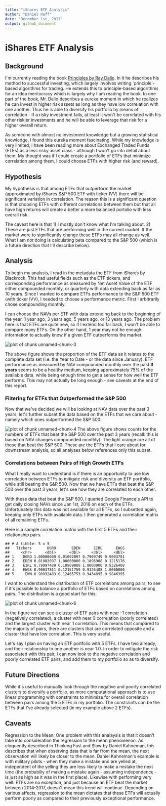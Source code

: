 ```yaml
---
title: "iShares ETF Analysis"
author: "Daniel Raff"
date: "December 1st, 2017"
output: github_document
---
```








# iShares ETF Analysis  

## Background
I'm currently reading the book [Principles by Ray Dalio](https://www.principles.com/). In it he describes his method to successful investing, which largely involves writing 'principle'-based algorithms for trading. He extends this to principle-based algorithms for an idea meritocracy which is largely why I am reading the book. In one part of the book, Mr. Dalio describes a eureka moment in which he realizes he can invest in higher risk assets as long as they have low correlation with one another. Thus he is able to diversify his portfolio by means of correlation - if a risky investment fails, at least it won't be correlated with his other riskier investments and he will be able to leverage that risk for a higher overall return. 

As someone with almost no investment knowledge but a growing statistical knowledge, I found this eureka moment fascinating. While my knowledge is very limited, I have been reading more about Exchanged Traded Funds (ETFs) as a less risky asset class - although I won't go into detail about them. My thought was if I could create a portfolio of ETFs that minimize correlation among them, I could choose ETFs with higher risk (and reward).  

## Hypothesis

My hypothesis is that among ETFs that outperform the market (approximated by iShares S&P 500 ETF with ticker IVV) there will be significant variation in correlation. The reason this is a significant question is that choosing ETFs with different correlations between them but that all have high returns will create a better a more balanced portolio with less overall risk. 

The caveat here is that 1) I mostly don't know what I'm talking about. 2) These are just ETFs that are performing well in the current market. If the market were to significantly change these ETFs may all change as well. What I am *not* doing is calculating beta compared to the S&P 500 (which is a future direction that I'll describe below). 


## Analysis

To begin my analysis, I read in the metadata the ETF from iShares by Blackrock. This had useful fields such as the ETF tickers, and corresponding performance as measured by Net Asset Value of the ETF either compounded monthly, or quarterly with data extending back as far as 10 years. Since I wanted to compare ETFs performance to the S&P 500 ETF (with ticker IVV), I needed to choose a performance metric. First I arbitrarily chose compounding monthly. 

I can choose the NAVs per ETF with data extending back to the beginning of the year, 1 year ago, 3 years ago, 5 years ago, or 10 years ago. The problem here is that ETFs are quite new, so if I extend too far back, I won't be able to compare many ETFs. On the other hand, 1 year may not be enough information to actually know if a given ETF outperforms the market.

![plot of chunk unnamed-chunk-3](../results/ishares_nav_3_year.png)

The above figure shows the proportion of the ETF data as it relates to the complete data set (i.e. the Year to Date - or the data since January). ETF performance as measured by NAV compounded monthly over the past **3 years** seems to be a healthy medium, keeping approximately 75% of the available data, while being enough time to get a sense for how well the ETF performs. This may not actually be long enough - see caveats at the end of this report.    

### Filtering for ETFs that Outperformed the S&P 500 

Now that we've decided we will be looking at NAV data over the past 3 years, let's further subset the data based on the ETFs that we care about - namely which ones outperformed the S&P 500. 


![plot of chunk unnamed-chunk-4](../results/ishares_hist_etfs.png)
The above figure shows counts for the numbers of ETFs that beat the S&P 500 over the past 3 years (recall: this is based on NAV changes compounded monthly). The light orange are all of those that beat the S&P 500. These are the ETFs that I care about for downstream analysis, so all analyses below references only this subset.  


### Correlations between Pairs of High Growth ETFs

What I really want to understand is if there is an opportunity to use low correlation between ETFs to mitigate risk and diversity an ETF portfolio, while still beating the S&P 500. Now that we have ETFs that beat the S&P 500 over the past 3 years, let's see how they are correlated to each other. 

With these data that beat the S&P 500, I queried Google Finance's API to get daily closing NAVs since Jan 1st, 2016 on each of the ETFs. Unfortunately this data was not available for all ETFs, so I subsetted again, keeping only ETFs with available data. I then generated a correlation matrix of all remaining ETFs.


Here is a sample correlation matrix with the first 5 ETFs and their relationship pairs.  

```
## # A tibble: 5 x 5
##   Tickers       DGRO       EDEN      EIRL      EWGS
##     <chr>      <dbl>      <dbl>     <dbl>     <dbl>
## 1    DGRO 1.00000000 0.01002097 0.7909749 0.9003781
## 2    EDEN 0.01002097 1.00000000 0.1896908 0.1215176
## 3    EIRL 0.79097489 0.18969080 1.0000000 0.9326408
## 4    EWGS 0.90037811 0.12151759 0.9326408 1.0000000
## 5     EWN 0.90832483 0.12465753 0.9434895 0.9846395
```

I want to understand the distribution of ETF correlations among pairs, to see if it's possible to balance a portfolio of ETFs based on correlations among pairs. The distribution is a good start for this. 

![plot of chunk unnamed-chunk-6](../results/ishares_corr_hist.png)

In the figure we can see a cluster of ETF pairs with near -1 correlation (negatively correlated), a cluster with near 0 correlation (poorly correlated) and the largest cluster with near 1 correlation. This means that compared to the majority of pairs, there are clusters that are correlated opposite and a cluster that have low correlation. This is very useful.

Let's say I plan on having an ETF portfolio with 5 ETFs. I have two already, and their relationship to one another is near 1.0. In order to mitigate the risk associated with this pair, I can now look to the negative correlation and poorly correlated ETF pairs, and add them to my portfolio so as to diversify. 

## Future Directions

While it's useful to manually look through the negative and poorly correlated clusters to diversify a portfolio, as more computational approach is to use linear programming with constraints to minimize for overall correlation between pairs among the 5 ETFs in my portfolio. The constraints can be the ETFs that I've already selected (in my example above 2 ETFs). 


## Caveats

Regression to the Mean: One problem with this analaysis is that it doesn't take into consideration the regression to the mean phenomenon. As eloquently described in Thinking Fast and Slow by Daniel Kahneman, this describes that when observing data that is far from the mean, the next observation will likely be closer to the mean. Daniel Kahneman's example is with military pilots - when they make a mistake and are yelled at, independent of the yelling they are less likely to make a mistake the next time (the probabiliy of making a mistake again - assuming independence - is just as high as it was in the first place). Likewise with performing very well. ETFs are no exception, and just because an ETF beat the market between 2014-2017, doesn't mean this trend will continue. Depending on various affects, regression to the mean dictates that these ETFs will actually perform poorly as compared to their previously exceptional performance.  


